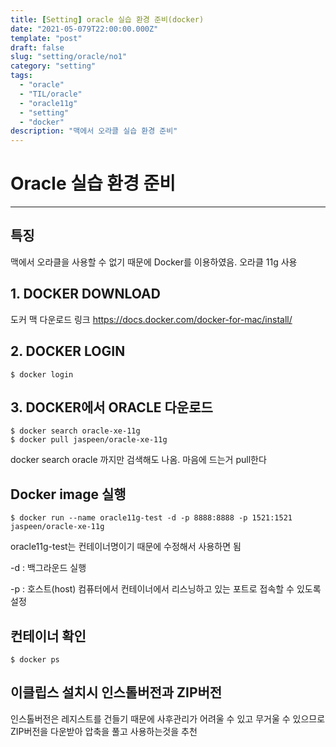```yaml
---
title: [Setting] oracle 실습 환경 준비(docker)
date: "2021-05-079T22:00:00.000Z"
template: "post"
draft: false
slug: "setting/oracle/no1"
category: "setting"
tags:
  - "oracle"
  - "TIL/oracle"
  - "oracle11g"
  - "setting"
  - "docker"
description: "맥에서 오라클 실습 환경 준비"
---
```


# Oracle 실습 환경 준비
- - - -

## 특징

맥에서 오라클을 사용할 수 없기 때문에 Docker를 이용하였음.
오라클 11g 사용


## 1. DOCKER DOWNLOAD

도커 맥 다운로드 링크 https://docs.docker.com/docker-for-mac/install/


## 2. DOCKER LOGIN

```
$ docker login
```

## 3. DOCKER에서 ORACLE 다운로드

```
$ docker search oracle-xe-11g
$ docker pull jaspeen/oracle-xe-11g
```

docker search oracle 까지만 검색해도 나옴.
마음에 드는거 pull한다

## Docker image 실행

```
$ docker run --name oracle11g-test -d -p 8888:8888 -p 1521:1521 jaspeen/oracle-xe-11g
```

oracle11g-test는 컨테이너명이기 때문에 수정해서 사용하면 됨

-d : 백그라운드 실행

-p : 호스트(host) 컴퓨터에서 컨테이너에서 리스닝하고 있는 포트로 접속할 수 있도록 설정



## 컨테이너 확인
```
$ docker ps
```









## 이클립스 설치시 인스톨버전과 ZIP버전
인스톨버전은 레지스트를 건들기 때문에 사후관리가 어려울 수 있고 무거울 수 있으므로 ZIP버전을 다운받아 압축을 풀고 사용하는것을 추천
